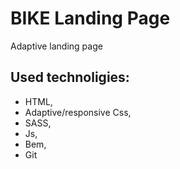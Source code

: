 # BIKE Landing Page

Adaptive landing page
## Used technoligies:
- HTML,
- Adaptive/responsive Css,
- SASS,
- Js,
- Bem, 
- Git
